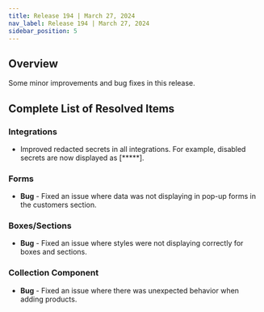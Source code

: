 ```yaml
---
title: Release 194 | March 27, 2024
nav_label: Release 194 | March 27, 2024
sidebar_position: 5
---
```


## Overview

Some minor improvements and bug fixes in this release.

## Complete List of Resolved Items

### Integrations

* Improved redacted secrets in all integrations. For example, disabled secrets are now displayed as [*****]. 

### Forms 

* **Bug** - Fixed an issue where data was not displaying in pop-up forms in the customers section.

### Boxes/Sections

* **Bug** - Fixed an issue where styles were not displaying correctly for boxes and sections.

### Collection Component

* **Bug** - Fixed an issue where there was unexpected behavior when adding products.

